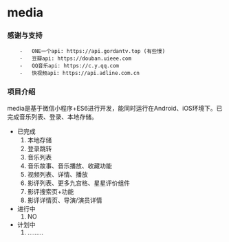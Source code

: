 # media

### 感谢与支持
```
    -   ONE一个api: https://api.gordantv.top (有些慢)
    -   豆瓣api: https://douban.uieee.com
    -   QQ音乐api: https://c.y.qq.com
    -   快视频api: https://api.adline.com.cn
```
###  项目介绍
media是基于微信小程序+ES6进行开发，能同时运行在Android、iOS环境下。已完成音乐列表、登录、本地存储。
- 已完成
    1. 本地存储
    2. 登录跳转
    3. 音乐列表
    4. 音乐故事、音乐播放、收藏功能
    5. 视频列表、详情、播放
    6. 影评列表、更多九宫格、星星评价组件
    7. 影评搜索页+功能
    8. 影评详情页、导演/演员详情
- 进行中
    1. NO
- 计划中
    1. .........
